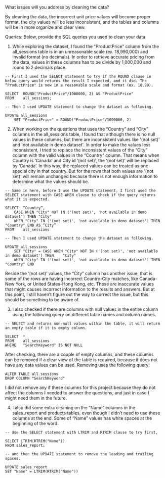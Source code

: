 What issues will you address by cleaning the data?

By cleaning the data, the incorrect unit price values will become proper format, the city values will be less inconsistent, and the tables and columns will be in more organize and clear view.



Queries:
Below, provide the SQL queries you used to clean your data.

1. While exploring the dataset, I found the “ProductPrice" column from the all_sessions table is in an unreasonable scale (ex. 18,990,000) and invalid format (no decimals). In order to retrieve accurate pricing from the data, values in these columns has to be divide by 1,000,000 and round to 2 decimals place.

```
-- First I used the SELECT statement to try if the ROUND clause in below query would returns the result I expected, and it did. The “ProductPrice" is now in a reasonable scale and format (ex. 18.99).

SELECT	ROUND("ProductPrice"/1000000, 2) AS "ProductPrice"
FROM	all_sessions;
```

```
-- Then I used UPDATE statement to change the dataset as following.

UPDATE all_sessions
	SET "ProductPrice" = ROUND("ProductPrice"/1000000, 2)
```

2. When working on the questions that uses the “Country” and “City” columns in the all_sessions table, I found that although there is no null values in these columns, but there are inconsistent values like '(not set)' and 'not available in demo dataset'. In order to make the values less inconsistent, I tried to replace the inconsistent values of the “City” column with the valid values in the “Country” column. That means when Country is ‘Canada’ and City id ‘(not set)’, the ‘(not set)’ will be replaced by ‘Canada’. In this way, the replaced values can be treated as one special city in that country. But for the rows that both values are ‘(not set)’ will remain unchanged because there is not enough information to determine what the values should be.

```
-- Same in here, before I use the UPDATE statement, I first used the SELECT statement with CASE WHEN clause to check if the query returns what it is expected.

SELECT	“Country”, 
	CASE WHEN "City" NOT IN ('(not set)', 'not available in demo dataset') THEN "City" 
	WHEN "City" IN ('(not set)', 'not available in demo dataset') THEN "Country" END AS “City”
FROM	all_sessions
```

```
-- Then I used UPDATE statement to change the dataset as following.

UPDATE all_sessions
	SET "City" = CASE WHEN "City" NOT IN ('(not set)', 'not available in demo dataset') THEN 	"City" 
	WHEN "City" IN ('(not set)', 'not available in demo dataset') THEN "Country" END
```

Beside the ‘(not set)’ values, the “City” column has another issue, that is some of the rows are having incorrect Country-City matches, like Canada-New York, or United States-Hong Kong, etc. These are inaccurate values that might causes incorrect information to the results and answers. But at this point, I still haven’t figure out the way to correct the issue, but this should be something to be aware of.

3. I also checked if there are columns with null values in the entire column using the following query on different table names and column names.

```
-- SELECT and returns non-null values within the table, it will return an empty table if it is empty column.

SELECT	*
FROM 	all_sessions
WHERE 	"SearchKeyword" IS NOT NULL
```

After checking, there are a couple of empty columns, and these columns can be removed if a clear view of the table is required, because it does not have any data values can be used. Removing uses the following query:

```
ALTER TABLE all_sessions
DROP COLUMN "SearchKeyword"
```

I did not remove any if these columns for this project because they do not affect the columns I needed to answer the questions, and just in case I might need them in the future.

4. I also did some extra cleaning on the “Name” columns in the sales_report and products tables, even though I didn’t need to use these columns at the end. Some of “Name” values has white spaces at the beginning of the word.

```
-- Use the SELECT statement with LTRIM and RTRIM clause to try first,

SELECT LTRIM(RTRIM("Name"))
FROM sales_report;
```

```
-- and then the UPDATE statement to remove the leading and trailing spaces.

UPDATE sales_report
SET "Name" = LTRIM(RTRIM("Name"))
```
